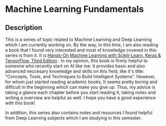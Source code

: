 # Machine Learning Fundamentals

## Description

This is a series of topic related to Machine Learning and Deep Learning which I am currently working on.
By the way, in this time, I am also reading a book that I found very interested and most of knowledge covered in 
this series is from it. It is [Hands-On Machine Learning with Scikit-Learn, Keras & TensorFlow, Third Edition](https://www.oreilly.com/library/view/hands-on-machine-learning/9781098125967/)
. In my opinion, this book is firmly helpful to someone who recently start on AI like me. It provides basic and also advanced
neccesary knowledge and skills on this field, like it's title: "Concepts, Tools, and Techniques to Build Intelligent Systems". However,
for whom just started reading academic books, It seems pretty boring and difficult in the beginning which can make you give up. Thus, my advice is
taking a glance each chapter before you start reading it, taking notes and writing a overview are helpful as well. I hope you have a good experience with this book!

In addition, this series also contains notes and resources I found helpful from Deep Learning subjects which I am studying in this semester.
